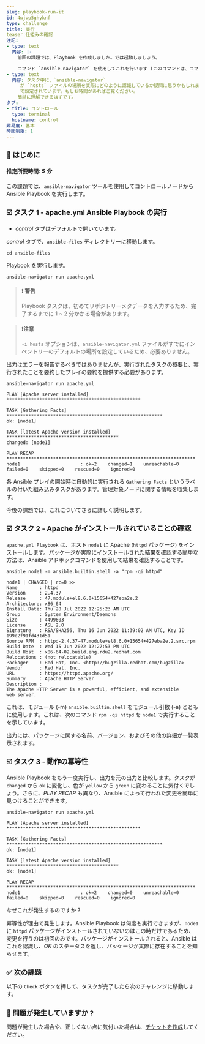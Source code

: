 ```yaml
---
slug: playbook-run-it
id: 4wjwp5ghyknf
type: challenge
title: 実行
teaser:仕組みの確認
注記:
- type: text
  内容: |-
    前回の課題では、Playbook を作成しました。では起動しましょう。

    コマンド `ansible-navigator` を使用してこれを行います (このコマンドは、コマンドラインでの Ansible の中心的なコマンドの 1 つです)。
- type: text
  内容: タスク中に、`ansible-navigator`
     が `hosts` ファイルの場所を実際にどのように認識しているか疑問に思うかもしれません。これは、この環境で事前に作成されたファイル `/home/rhel/ansible-files/ansible-navigator.yml`
     で設定されています。もしお時間があればご覧ください。
    簡単に理解できるはずです。
タブ:
- title: コントロール
  type: terminal
  hostname: control
難易度: 基本
時間制限: 1
---
```

👋 はじめに
===
#### 推定所要時間: *5 分*<p>
この課題では、`ansible-navigator` ツールを使用してコントロールノードから Ansible Playbook を実行します。

☑️ タスク 1 - apache.yml Ansible Playbook の実行
===
* *control* タブはデフォルトで開いています。

*control* タブで、`ansible-files` ディレクトリーに移動します。

```
cd ansible-files
```

Playbook を実行します。

```
ansible-navigator run apache.yml
```
>### **❗️ 警告**
>Playbook タスクは、初めてリポジトリーメタデータを入力するため、完了するまでに 1 ~ 2 分かかる場合があります。

>### **❗️注意**
>`-i hosts` オプションは、`ansible-navigator.yml` ファイルがすでにインベントリーのデフォルトの場所を設定しているため、必要ありません。

出力はエラーを報告するべきではありませんが、実行されたタスクの概要と、実行されたことを要約したプレイの要約を提供する必要があります。

```
ansible-navigator run apache.yml
```
```
PLAY [Apache server installed] *************************************************

TASK [Gathering Facts] *********************************************************
ok: [node1]

TASK [latest Apache version installed] *****************************************
changed: [node1]

PLAY RECAP *********************************************************************
node1                      : ok=2    changed=1    unreachable=0    failed=0    skipped=0    rescued=0    ignored=0
```
各 Ansible プレイの開始時に自動的に実行される `Gathering Facts` というラベルの付いた組み込みタスクがあります。管理対象ノードに関する情報を収集します。

今後の課題では、これについてさらに詳しく説明します。

☑️ タスク 2 - Apache がインストールされていることの確認
===

`apache.yml Playbook` は、ホスト `node1` に Apache (`httpd` パッケージ) をインストールします。パッケージが実際にインストールされた結果を確認する簡単な方法は、Ansible アドホックコマンドを使用して結果を確認することです。

```
ansible node1 -m ansible.builtin.shell -a "rpm -qi httpd"
```

```
node1 | CHANGED | rc=0 >>
Name        : httpd
Version     : 2.4.37
Release     : 47.module+el8.6.0+15654+427eba2e.2
Architecture: x86_64
Install Date: Thu 28 Jul 2022 12:25:23 AM UTC
Group       : System Environment/Daemons
Size        : 4499603
License     : ASL 2.0
Signature   : RSA/SHA256, Thu 16 Jun 2022 11:39:02 AM UTC, Key ID 199e2f91fd431d51
Source RPM  : httpd-2.4.37-47.module+el8.6.0+15654+427eba2e.2.src.rpm
Build Date  : Wed 15 Jun 2022 12:27:53 PM UTC
Build Host  : x86-64-02.build.eng.rdu2.redhat.com
Relocations : (not relocatable)
Packager    : Red Hat, Inc. <http://bugzilla.redhat.com/bugzilla>
Vendor      : Red Hat, Inc.
URL         : https://httpd.apache.org/
Summary     : Apache HTTP Server
Description :
The Apache HTTP Server is a powerful, efficient, and extensible
web server.
```

これは、モジュール (-m) `ansible.builtin.shell` をモジュール引数 (-a) とともに使用します。これは、次のコマンド `rpm -qi httpd` を `node1` で実行することを示しています。

出力には、パッケージに関する名前、バージョン、およびその他の詳細が一覧表示されます。



☑️ タスク 3 - 動作の冪等性
===

Ansible Playbook をもう一度実行し、出力を元の出力と比較します。タスクが `changed` から `ok` に変化し、色が `yellow` から `green` に変わることに気付くでしょう。さらに、*PLAY RECAP* も異なり、Ansible によって行われた変更を簡単に見つけることができます。

```
ansible-navigator run apache.yml
```

```
PLAY [Apache server installed] *************************************************

TASK [Gathering Facts] *********************************************************
ok: [node1]

TASK [latest Apache version installed] *****************************************
ok: [node1]

PLAY RECAP *********************************************************************
node1                      : ok=2    changed=0    unreachable=0    failed=0    skipped=0    rescued=0    ignored=0
```

なぜこれが発生するのですか ?

冪等性が理由で発生します。Ansible Playbook は何度も実行できますが、`node1` に `httpd` パッケージがインストールされていないのはこの時だけであるため、変更を行うのは初回のみです。パッケージがインストールされると、Ansible はこれを認識し、*OK* のステータスを返し、パッケージが実際に存在することを知らせます。

✅ 次の課題
===
以下の `Check` ボタンを押して、タスクが完了したら次のチャレンジに移動します。

🐛 問題が発生していますか ?
====

問題が発生した場合や、正しくない点に気付いた場合は、[チケットを作成](https://github.com/ansible/instruqt/issues/new?labels=writing-first-playbook&title=Issue+with+Writing+First+Playbook+slug+ID:+playbook-run-it&assignees=rlopez133)してください。

<style type="text/css" rel="stylesheet">
  .lightbox {
    display: none;
    position: fixed;
    justify-content: center;
    align-items: center;
    z-index: 999;
    top: 0;
    left: 0;
    right: 0;
    bottom: 0;
    padding: 1rem;
    background: rgba(0, 0, 0, 0.8);
    margin-left: auto;
    margin-right: auto;
    margin-top: auto;
    margin-bottom: auto;
  }
  .lightbox:target {
    display: flex;
  }
  .lightbox img {
    /* max-height: 100% */
    max-width: 60%;
    max-height: 60%;
  }
  img {
    display: block;
    margin-left: auto;
    margin-right: auto;
    width: 100%;
  }
  h1 {
    font-size: 18px;
  }
    h2 {
    font-size: 16px;
    font-weight: 600
  }
    h3 {
    font-size: 14px;
    font-weight: 600
  }
  p span {
    font-size: 14px;
  }
  ul li span {
    font-size: 14px
  }
</style>